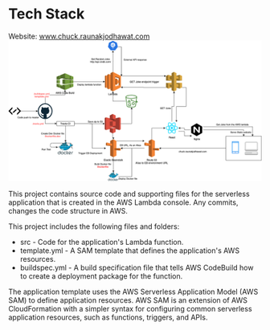 # Tech Stack
Website: www.chuck.raunakjodhawat.com
![Development stack](./static-assets/dev-stack.png)

This project contains source code and supporting files for the serverless application that is created in the AWS Lambda console. Any commits, changes the code structure in AWS.

This project includes the following files and folders:

- src - Code for the application's Lambda function.
- template.yml - A SAM template that defines the application's AWS resources.
- buildspec.yml -  A build specification file that tells AWS CodeBuild how to create a deployment package for the function.

The application template uses the AWS Serverless Application Model (AWS SAM) to define application resources. AWS SAM is an extension of AWS CloudFormation with a simpler syntax for configuring common serverless application resources, such as functions, triggers, and APIs. 
